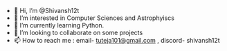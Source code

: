 - 👋 Hi, I’m @Shivansh12t
- 👀 I’m interested in Computer Sciences and Astrophyiscs 
- 🌱 I’m currently learning Python.
- 💞️ I’m looking to collaborate on some projects
- 📫 How to reach me : email- tuteja101@gmail.com , discord- shivansh12t

<!---
Shivansh12t/Shivansh12t is a ✨ special ✨ repository because its `README.md` (this file) appears on your GitHub profile.
You can click the Preview link to take a look at your changes.
--->
